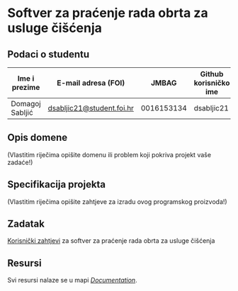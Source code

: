 # Softver za praćenje rada obrta za usluge čišćenja

## Podaci o studentu

Ime i prezime | E-mail adresa (FOI) | JMBAG | Github korisničko ime
------------  | ------------------- | ----- | ---------------------
Domagoj Sabljić | dsabljic21@student.foi.hr | 0016153134 | dsabljic21


## Opis domene
(Vlastitim riječima opišite domenu ili problem koji pokriva projekt vaše zadaće!)

## Specifikacija projekta
(Vlastitim riječima opišite zahtjeve za izradu ovog programskog proizvoda!)

## Zadatak

[Korisnički zahtjevi](https://github.com/foivz/pi2023-zadace-dsabljic21/blob/master/Korisni%C4%8Dki%20zahtjevi%20-%20obrt%20za%20%C4%8Di%C5%A1%C4%87enje.pdf) za softver za praćenje rada obrta za usluge čišćenja

## Resursi

Svi resursi nalaze se u mapi [_Documentation_](https://github.com/foivz/pi2023-zadace-dsabljic21/tree/master/Documentation).
